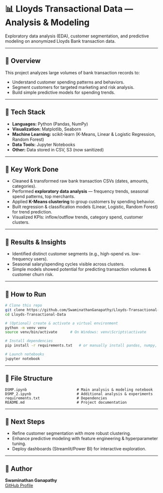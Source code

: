 # 📊 Lloyds Transactional Data — Analysis & Modeling

Exploratory data analysis (EDA), customer segmentation, and predictive modeling on anonymized Lloyds Bank transaction data.

---

## 🔹 Overview
This project analyzes large volumes of bank transaction records to:
- Understand customer spending patterns and behaviors.
- Segment customers for targeted marketing and risk analysis.
- Build simple predictive models for spending trends.

---

## 🔹 Tech Stack
- **Languages:** Python (Pandas, NumPy)
- **Visualization:** Matplotlib, Seaborn
- **Machine Learning:** scikit-learn (K-Means, Linear & Logistic Regression, Random Forest)
- **Data Tools:** Jupyter Notebooks
- **Other:** Data stored in CSV, S3 (now sanitized)

---

## 🔹 Key Work Done
- Cleaned & transformed raw bank transaction CSVs (dates, amounts, categories).
- Performed **exploratory data analysis** — frequency trends, seasonal spend patterns, top merchants.
- Applied **K-Means clustering** to group customers by spending behavior.
- Built regression & classification models (Linear, Logistic, Random Forest) for trend prediction.
- Visualized KPIs: inflow/outflow trends, category spend, customer clusters.

---

## 🔹 Results & Insights
- Identified distinct customer segments (e.g., high-spend vs. low-frequency users).  
- Seasonal salary/spending cycles visible across clusters.  
- Simple models showed potential for predicting transaction volumes & customer churn risk.

---

## 🔹 How to Run
```bash
# Clone this repo
git clone https://github.com/SwaminathanGanapathy/Lloyds-Transactional-Data.git
cd Lloyds-Transactional-Data

# (Optional) create & activate a virtual environment
python -m venv venv
source venv/bin/activate      # On Windows: venv\Scripts\activate

# Install dependencies
pip install -r requirements.txt   # or manually install pandas, numpy, matplotlib, seaborn, scikit-learn

# Launch notebooks
jupyter notebook
```

---

## 🔹 File Structure
```
DSMP.ipynb                       # Main analysis & modeling notebook
DSMP_2.ipynb                     # Additional analysis & experiments
requirements.txt                 # Dependencies
README.md                        # Project documentation
```

---

## 🔹 Next Steps
- Refine customer segmentation with more robust clustering.
- Enhance predictive modeling with feature engineering & hyperparameter tuning.
- Deploy dashboards (Streamlit/Power BI) for interactive exploration.

---

## 🔹 Author
**Swaminathan Ganapathy**  
[GitHub Profile](https://github.com/SwaminathanGanapathy)
